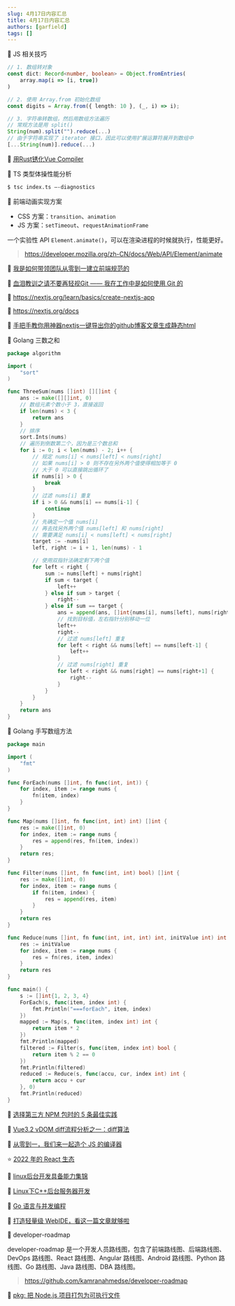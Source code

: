 ```yaml
---
slug: 4月17日内容汇总
title: 4月17日内容汇总
authors: [garfield]
tags: []
---
```


📒 JS 相关技巧

```ts
// 1. 数组转对象
const dict: Record<number, boolean> = Object.fromEntries(
    array.map(i => [i, true])
)

// 2. 使用 Array.from 初始化数组
const digits = Array.from({ length: 10 }, (_, i) => i);

// 3. 字符串转数组，然后用数组方法遍历
// 常规方法是用 split()
String(num).split("").reduce(...)
// 由于字符串实现了 iterator 接口，因此可以使用扩展运算符展开到数组中
[...String(num)].reduce(...)
```

📒 [用Rust锈化Vue Compiler](https://zhuanlan.zhihu.com/p/417534662)

📒 TS 类型体操性能分析

```bash
$ tsc index.ts –-diagnostics
```

📒 前端动画实现方案

- CSS 方案：`transition`、`animation`
- JS 方案：`setTimeout`、`requestAnimationFrame`

一个实验性 API `Element.animate()`，可以在渲染进程的时候就执行，性能更好。

> https://developer.mozilla.org/zh-CN/docs/Web/API/Element/animate

📒 [我是如何带领团队从零到一建立前端规范的](https://juejin.cn/post/7085257325165936648)

📒 [血泪教训之请不要再轻视Git —— 我在工作中是如何使用 Git 的](https://zhuanlan.zhihu.com/p/250493093)

📒 https://nextjs.org/learn/basics/create-nextjs-app

📒 https://nextjs.org/docs

📒 [手把手教你用神器nextjs一键导出你的github博客文章生成静态html](https://juejin.cn/post/6844903944343273485)

📒 Golang 三数之和

```go
package algorithm

import (
	"sort"
)

func ThreeSum(nums []int) [][]int {
	ans := make([][]int, 0)
	// 数组元素个数小于 3，直接返回
	if len(nums) < 3 {
		return ans
	}
	// 排序
	sort.Ints(nums)
	// 遍历到倒数第二个，因为是三个数总和
	for i := 0; i < len(nums) - 2; i++ {
		// 规定 nums[i] < nums[left] < nums[right]
		// 如果 nums[i] > 0 则不存在另外两个值使得相加等于 0
		// 大于 0 可以直接跳出循环了
		if nums[i] > 0 {
			break
		}
		// 过滤 nums[i] 重复
		if i > 0 && nums[i] == nums[i-1] {
			continue
		}
		// 先确定一个值 nums[i]
		// 再去找另外两个值 nums[left] 和 nums[right]
		// 需要满足 nums[i] < nums[left] < nums[right]
		target := -nums[i]
		left, right := i + 1, len(nums) - 1

		// 使用双指针法确定剩下两个值
		for left < right {
			sum := nums[left] + nums[right]
			if sum < target {
				left++
			} else if sum > target {
				right--
			} else if sum == target {
				ans = append(ans, []int{nums[i], nums[left], nums[right]})
				// 找到目标值，左右指针分别移动一位
				left++
				right--
				// 过滤 nums[left] 重复
				for left < right && nums[left] == nums[left-1] {
					left++
				}
				// 过滤 nums[right] 重复
				for left < right && nums[right] == nums[right+1] {
					right--
				}
			}
		}
	}
	return ans
}
```

📒 Golang 手写数组方法

```go
package main

import (
    "fmt"
)

func ForEach(nums []int, fn func(int, int)) {
    for index, item := range nums {
        fn(item, index)
    }
}

func Map(nums []int, fn func(int, int) int) []int {
    res := make([]int, 0)
    for index, item := range nums {
        res = append(res, fn(item, index))
    }
    return res;
}

func Filter(nums []int, fn func(int, int) bool) []int {
    res := make([]int, 0)
    for index, item := range nums {
        if fn(item, index) {
            res = append(res, item)
        }
    }
    return res
}

func Reduce(nums []int, fn func(int, int, int) int, initValue int) int {
    res := initValue
    for index, item := range nums {
        res = fn(res, item, index)
    }
    return res
}

func main() {
    s := []int{1, 2, 3, 4}
    ForEach(s, func(item, index int) {
        fmt.Println("===forEach", item, index)
    })
    mapped := Map(s, func(item, index int) int {
        return item * 2
    })
    fmt.Println(mapped)
    filtered := Filter(s, func(item, index int) bool {
        return item % 2 == 0
    })
    fmt.Println(filtered)
    reduced := Reduce(s, func(accu, cur, index int) int {
        return accu + cur
    }, 0)
    fmt.Println(reduced)
}
```

📒 [选择第三方 NPM 包时的 5 条最佳实践](https://mp.weixin.qq.com/s/kGMsNmIXlT25NfRrifjnTQ)

📒 [Vue3.2 vDOM diff流程分析之一：diff算法](https://juejin.cn/post/7072321805792313357)

📒 [从零到一，我们来一起造个 JS 的编译器](https://mp.weixin.qq.com/s/pNossFUtJrDHshXbWLb4vA)

⭐️ [2022 年的 React 生态](https://juejin.cn/post/7085542534943883301)

📒 [linux后台开发具备能力集锦](https://zhuanlan.zhihu.com/p/163481957)

📒 [Linux下C++后台服务器开发](https://zhuanlan.zhihu.com/p/439279854)

📒 [Go 语言与并发编程](https://zhuanlan.zhihu.com/p/471317280)

📒 [打造轻量级 WebIDE，看这一篇文章就够啦](https://juejin.cn/post/7085224136980561927)

📒 developer-roadmap

developer-roadmap 是一个开发人员路线图，包含了前端路线图、后端路线图、DevOps 路线图、React 路线图、Angular 路线图、Android 路线图、Python 路线图、Go 路线图、Java 路线图、DBA 路线图。

> https://github.com/kamranahmedse/developer-roadmap

📒 [pkg: 把 Node.js 项目打包为可执行文件](https://github.com/vercel/pkg)
